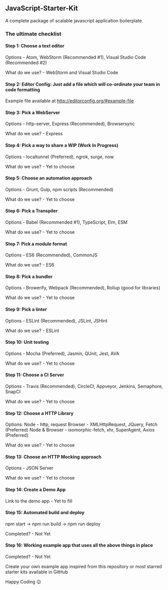 ## JavaScript-Starter-Kit

A complete package of scalable javascript application boilerplate.

### The ultimate checklist

#### Step 1: Choose a text editor
Options - Atom, WebStorm (Recommended #1), Visual Studio Code (Recommended #2)

What do we use? - WebStorm and Visual Studio Code

#### Step 2: Editor Config: Just add a file which will co-ordinate your team in code formatting
Example file available at http://editorconfig.org/#example-file

#### Step 3: Pick a WebServer
Options - http-server, Express (Recommended), Browsersync

What do we use? - Express

#### Step 4: Pick a way to share a WIP (Work In Progress)
Options - localtunnel (Preferred), ngrok, surge, now

What do we use? - Yet to choose

#### Step 5: Choose an automation approach
Options - Grunt, Gulp, npm scripts (Recommended)

What do we use? - Yet to choose

#### Step 6: Pick a Transpiler
Options - Babel (Recommended #1), TypeScript, Elm, ESM

What do we use? - Yet to choose

#### Step 7: Pick a module format
Options - ES6 (Recommended), CommonJS

What do we use? - ES6

#### Step 8: Pick a bundler
Options - Browerify, Webpack (Recommended), Rollup (good for libraries)

What do we use? - Yet to choose

#### Step 9: Pick a linter
Options - ESLint (Recommended), JSLint, JSHint

What do we use? - ESLint

#### Step 10: Unit testing
Options - Mocha (Preferred), Jasmin, QUnit, Jest, AVA

What do we use? - Yet to choose

#### Step 11: Choose a CI Server
Options - Travis (Recommended), CircleCI, Appveyor, Jenkins, Semaphore, SnapCI

What do we use? - Yet to choose

#### Step 12: Choose a HTTP Library
Options:
Node - http, request
Browser - XMLHttpRequest, JQuery, Fetch (Preferred)
Node & Browser - isomorphic-fetch, xhr, SuperAgent, Axios (Preferred)

What do we use? - Yet to choose

#### Step 13: Choose an HTTP Mocking approach
Options - JSON Server

What do we use? - Yet to choose

#### Step 14: Create a Demo App

Link to the demo app - Yet to fill

#### Step 15: Automated build and deploy
npm start -> npm run build -> npm run deploy

Completed? - Not Yet

#### Step 16: Working example app that uses all the above things in place

Completed? - Not Yet

Create your own example app inspired from this repository or most starred starter kits available in GitHub

Happy Coding :wink: